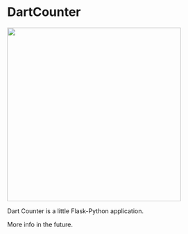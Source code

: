 # DartCounter

<img src="https://github.com/LosBopfos/DartCounter/blob/master/DartCounter_Github.png" height="400">


Dart Counter is a little Flask-Python application.

More info in the future.


